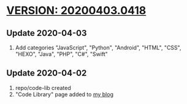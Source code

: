 # [VERSION: 20200403.0418](//github.com/jinyaoMa/code-lib)

## Update 2020-04-03
1. Add categories "JavaScript", "Python", "Android", "HTML", "CSS", "HEXO", "Java", "PHP", "C#", "Swift"

## Update 2020-04-02
1. repo/code-lib created
2. "Code Library" page added to [my blog](//ma-jinyao.cn)
